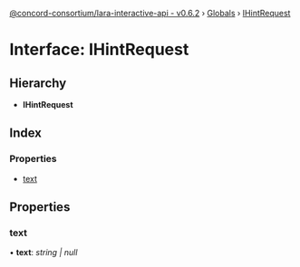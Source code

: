 [@concord-consortium/lara-interactive-api - v0.6.2](../README.md) › [Globals](../globals.md) › [IHintRequest](ihintrequest.md)

# Interface: IHintRequest

## Hierarchy

* **IHintRequest**

## Index

### Properties

* [text](ihintrequest.md#text)

## Properties

###  text

• **text**: *string | null*
